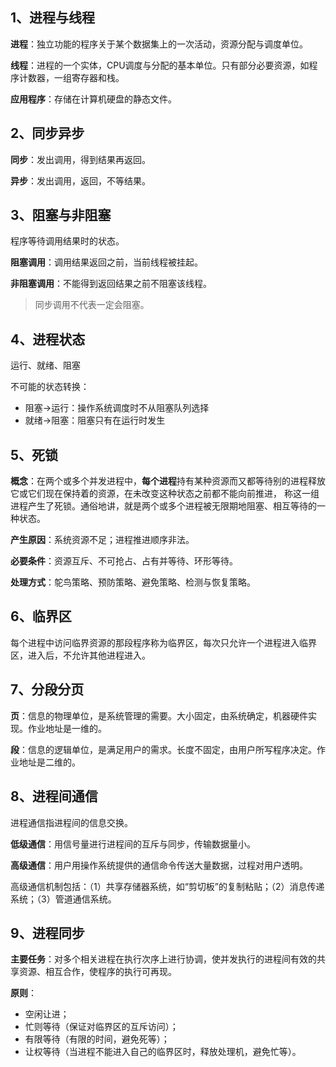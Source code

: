 ## 1、进程与线程
**进程**：独立功能的程序关于某个数据集上的一次活动，资源分配与调度单位。

**线程**：进程的一个实体，CPU调度与分配的基本单位。只有部分必要资源，如程序计数器，一组寄存器和栈。

**应用程序**：存储在计算机硬盘的静态文件。


## 2、同步异步
**同步**：发出调用，得到结果再返回。

**异步**：发出调用，返回，不等结果。


## 3、阻塞与非阻塞
程序等待调用结果时的状态。

**阻塞调用**：调用结果返回之前，当前线程被挂起。

**非阻塞调用**：不能得到返回结果之前不阻塞该线程。
> 同步调用不代表一定会阻塞。


## 4、进程状态
运行、就绪、阻塞

不可能的状态转换：
- 阻塞->运行：操作系统调度时不从阻塞队列选择
- 就绪->阻塞：阻塞只有在运行时发生
 
 
## 5、死锁
**概念**：在两个或多个并发进程中，**每个进程**持有某种资源而又都等待别的进程释放它或它们现在保持着的资源，在未改变这种状态之前都不能向前推进，
称这一组进程产生了死锁。通俗地讲，就是两个或多个进程被无限期地阻塞、相互等待的一种状态。

**产生原因**：系统资源不足；进程推进顺序非法。

**必要条件**：资源互斥、不可抢占、占有并等待、环形等待。

**处理方式**：鸵鸟策略、预防策略、避免策略、检测与恢复策略。


## 6、临界区
每个进程中访问临界资源的那段程序称为临界区，每次只允许一个进程进入临界区，进入后，不允许其他进程进入。


## 7、分段分页
**页**：信息的物理单位，是系统管理的需要。大小固定，由系统确定，机器硬件实现。作业地址是一维的。

**段**：信息的逻辑单位，是满足用户的需求。长度不固定，由用户所写程序决定。作业地址是二维的。


## 8、进程间通信
进程通信指进程间的信息交换。

**低级通信**：用信号量进行进程间的互斥与同步，传输数据量小。

**高级通信**：用户用操作系统提供的通信命令传送大量数据，过程对用户透明。

高级通信机制包括：（1）共享存储器系统，如“剪切板”的复制粘贴；（2）消息传递系统；（3）管道通信系统。


## 9、进程同步
**主要任务**：对多个相关进程在执行次序上进行协调，使并发执行的进程间有效的共享资源、相互合作，使程序的执行可再现。

**原则**：

- 空闲让进；
- 忙则等待（保证对临界区的互斥访问）；
- 有限等待（有限的时间，避免死等）；
- 让权等待（当进程不能进入自己的临界区时，释放处理机，避免忙等）。
